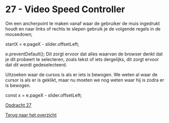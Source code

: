 # 27 - Video Speed Controller

Om een ancherpoint te maken vanaf waar de gebruiker de muis ingedrukt houdt en naar links of rechts te slepen gebruik je de volgende regels in de mousedown;

startX = e.pageX - slider.offsetLeft;

e.preventDefault();
Dit zorgt ervoor dat alles waarvan de browser denkt dat je dit probeert te selecteren, zoals tekst of iets dergelijks, dit zorgt ervoor dat dit wordt gedeselecteerd.

Uitzoeken waar de cursos is als er iets is bewogen. We weten al waar de cursor is als er is geklikt, maar nu moeten we nog weten waar hij is zodra er is bewogen.

const x = e.pageX - slider.offsetLeft;

[Opdracht 27](https://zeijls.github.io/SRPWesBos/27/index-START.html/) <br>

[Terug naar het overzicht](https://zeijls.github.io/SRPWesBos/)